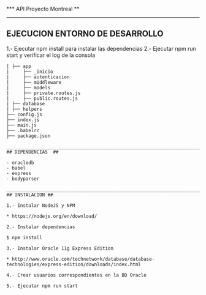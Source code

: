 *** API Proyecto Montreal **
___________________________________________________________________________
## EJECUCION ENTORNO DE DESARROLLO ##

1.- Ejecutar npm install para instalar las dependencias
2.- Ejecutar npm run start y verificar el log de la consola


```
| ├── app
|     ├── _inicio
|     ├── autenticacion
|     ├── middleware
|     ├── models
|     ├── private.routes.js
|     ├── public.routes.js
| ├── database
| ├── helpers
├── config.js
├── index.js
├── main.js
├── .babelrc
├── package.json

___________________________________________________________________________
## DEPENDENCIAS  ##

- oracledb
- babel
- express
- bodyparser

___________________________________________________________________________
## INSTALACION ##

1.- Instalar NodeJS y NPM

* https://nodejs.org/en/download/

2.- Instalar dependencias

$ npm install

3.- Instalar Oracle 11g Express Edition

* http://www.oracle.com/technetwork/database/database-technologies/express-edition/downloads/index.html

4.- Crear usuarios correspondientes en la BD Oracle

5.- Ejecutar npm run start
